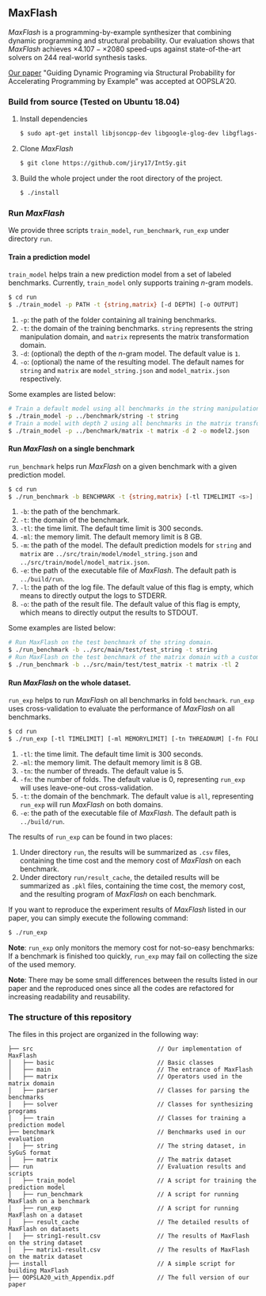 ## MaxFlash

*MaxFlash* is a programming-by-example synthesizer that combining dynamic programming and structural probability. Our evaluation shows that *MaxFlash* achieves $\times 4.107 - \times 2080$ speed-ups against state-of-the-art solvers on $244$ real-world synthesis tasks.

[Our paper](**<https://github.com/jiry17/MaxFlash/blob/master/OOPSLA20_with_Appendix.pdf>**) "Guiding Dynamic Programing via Structural Probability for Accelerating Programming by Example" was accepted at OOPSLA'20.

### Build from source (Tested on Ubuntu 18.04)

1. Install dependencies

   ```bash
   $ sudo apt-get install libjsoncpp-dev libgoogle-glog-dev libgflags-dev cmake python3-pip
   ```

2. Clone *MaxFlash*

   ```bash
   $ git clone https://github.com/jiry17/IntSy.git
   ```

3. Build the whole project under the root directory of the project.

   ```bash
   $ ./install
   ```

### Run *MaxFlash*

We provide three scripts `train_model`, `run_benchmark`, `run_exp` under directory `run`.

#### Train a prediction model

`train_model` helps train a new prediction model from a set of labeled benchmarks. Currently, `train_model` only supports training $n$-gram models.

```bash
$ cd run
$ ./train_model -p PATH -t {string,matrix} [-d DEPTH] [-o OUTPUT]
```

1. `-p`: the path of the folder containing all training benchmarks.
2. `-t`: the domain of the training benchmarks. `string` represents the string manipulation domain, and `matrix` represents the matrix transformation domain.
3. `-d`: (optional) the depth of the $n$-gram model. The default value is `1`.
4. `-o`: (optional) the name of the resulting model. The default names for `string` and `matrix` are `model_string.json` and `model_matrix.json` respectively.

Some examples are listed below:

````bash
# Train a default model using all benchmarks in the string manipulation domain.
$ ./train_model -p ../benchmark/string -t string
# Train a model with depth 2 using all benchmarks in the matrix transformation domain, and save the model as model2.json
$ ./train_model -p ../benchmark/matrix -t matrix -d 2 -o model2.json
````

#### Run *MaxFlash* on a single benchmark

`run_benchmark` helps run *MaxFlash* on a given benchmark with a given prediction model.

```bash
$ cd run
$ ./run_benchmark -b BENCHMARK -t {string,matrix} [-tl TIMELIMIT <s>] [-ml MEMORYLIMIT <GB>] [-m MODEL] [-e EXE] [-l LOG] [-o OUTPUT]
```

1. `-b`: the path of the benchmark.
2. `-t`: the domain of the benchmark.
3. `-tl`: the time limit. The default time limit is $300$ seconds.
4. `-ml`: the memory limit. The default memory limit is $8$ GB.
5. `-m`: the path of the model. The default prediction models for `string` and `matrix` are `../src/train/model/model_string.json` and `../src/train/model/model_matrix.json`.
6. `-e`: the path of the executable file of *MaxFlash*. The default path is `../build/run`.
7. `-l`: the path of the log file. The default value of this flag is empty, which means to directly output the logs to STDERR.
8. `-o`: the path of the result file. The default value of this flag is empty, which means to directly output the results to STDOUT.

Some examples are listed below:

```bash
# Run MaxFlash on the test benchmark of the string domain.
$ ./run_benchmark -b ../src/main/test/test_string -t string
# Run MaxFlash on the test benchmark of the matrix domain with a customized time limit.
$ ./run_benchmark -b ../src/main/test/test_matrix -t matrix -tl 2
```

#### Run *MaxFlash* on the whole dataset.

`run_exp` helps to run *MaxFlash* on all benchmarks in fold `benchmark`. `run_exp` uses cross-validation to evaluate the performance of *MaxFlash* on all benchmarks. 

```bash
$ cd run
$ ./run_exp [-tl TIMELIMIT] [-ml MEMORYLIMIT] [-tn THREADNUM] [-fn FOLDNUM] [-d DEPTH] [-t {all,string,matrix}] [-e EXE]
```

1. `-tl`: the time limit. The default time limit is $300$ seconds.
2. `-ml`: the memory limit. The default memory limit is $8$ GB.
3. `-tn`: the number of threads. The default value is $5$.   
4. `-fn`: the number of folds. The default value is $0$, representing `run_exp` will uses leave-one-out cross-validation.
5. `-t`: the domain of the benchmark. The default value is `all`, representing `run_exp` will run *MaxFlash* on both domains.
6. `-e`: the path of the executable file of *MaxFlash*. The default path is `../build/run`.

The results of `run_exp` can be found in two places: 

1. Under directory `run`, the results will be summarized as `.csv` files, containing the time cost and the memory cost of *MaxFlash* on each benchmark. 
2. Under directory `run/result_cache`, the detailed results will be summarized as `.pkl` files, containing the time cost, the memory cost, and the resulting program of *MaxFlash* on each benchmark.

If you want to reproduce the experiment results of *MaxFlash* listed in our paper, you can simply execute the following command:

```bash
$ ./run_exp
```

**Note**:  `run_exp` only monitors the memory cost for not-so-easy benchmarks: If a benchmark is finished too quickly, `run_exp` may fail on collecting the size of the used memory.

**Note**: There may be some small differences between the results listed in our paper and the reproduced ones since all the codes are refactored for increasing readability and reusability.

### The structure of this repository

The files in this project are organized in the following way:

```
├── src                                   // Our implementation of MaxFlash
│   ├── basic                             // Basic classes
│   ├── main	                          // The entrance of MaxFlash
│   ├── matrix                            // Operators used in the matrix domain
│   ├── parser	                          // Classes for parsing the benchmarks
│   ├── solver	                          // Classes for synthesizing programs
│   ├── train	                          // Classes for training a prediction model
├── benchmark                             // Benchmarks used in our evaluation
│   ├── string                            // The string dataset, in SyGuS format
│   ├── matrix                            // The matrix dataset
├── run                                   // Evaluation results and scripts
│   ├── train_model                       // A script for training the prediction model
│   ├── run_benchmark                     // A script for running MaxFlash on a benchmark  
│   ├── run_exp                           // A script for running MaxFlash on a dataset  
│   ├── result_cache                      // The detailed results of MaxFlash on datasets
│   ├── string1-result.csv	              // The results of MaxFlash on the string dataset
│   ├── matrix1-result.csv	              // The results of MaxFlash on the matrix dataset
├── install                               // A simple script for building MaxFlash
├── OOPSLA20_with_Appendix.pdf            // The full version of our paper
```



